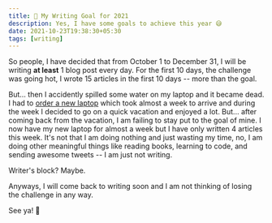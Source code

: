 ```yaml
---
title: 📢 My Writing Goal for 2021
description: Yes, I have some goals to achieve this year 😅
date: 2021-10-23T19:38:30+05:30
tags: [writing]
---
```


So people, I have decided that from October 1 to December 31, I will be writing **at least** 1 blog post every day. For the first 10 days, the challenge was going hot, I wrote 15 articles in the first 10 days -- more than the goal.

But... then I accidently spilled some water on my laptop and it became dead. I had to [order a new laptop](https://deepakness.com/blog/new-chromebook/) which took almost a week to arrive and during the week I decided to go on a quick vacation and enjoyed a lot. But... after coming back from the vacation, I am failing to stay put to the goal of mine. I now have my new laptop for almost a week but I have only written 4 articles this week. It's not that I am doing nothing and just wasting my time, no, I am doing other meaningful things like reading books, learning to code, and sending awesome tweets -- I am just not writing.

Writer's block? Maybe.

Anyways, I will come back to writing soon and I am not thinking of losing the challenge in any way.

See ya! 👋
